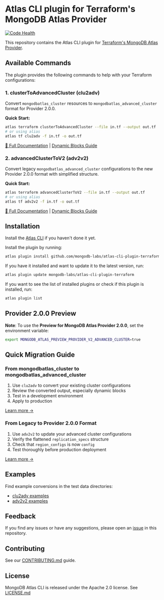 # Atlas CLI plugin for Terraform's MongoDB Atlas Provider

[![Code Health](https://github.com/mongodb-labs/atlas-cli-plugin-terraform/actions/workflows/code-health.yml/badge.svg)](https://github.com/mongodb-labs/atlas-cli-plugin-terraform/actions/workflows/code-health.yml)

This repository contains the Atlas CLI plugin for [Terraform's MongoDB Atlas Provider](https://registry.terraform.io/providers/mongodb/mongodbatlas/latest/docs).

## Available Commands

The plugin provides the following commands to help with your Terraform configurations:

### 1. clusterToAdvancedCluster (clu2adv)
Convert `mongodbatlas_cluster` resources to `mongodbatlas_advanced_cluster` format for Provider 2.0.0.

**Quick Start:**
```bash
atlas terraform clusterToAdvancedCluster --file in.tf --output out.tf
# or using alias
atlas tf clu2adv -f in.tf -o out.tf
```

[📖 Full Documentation](./docs/command_clu2adv.md) | [Dynamic Blocks Guide](./docs/guide_clu2adv_dynamic_block.md)

### 2. advancedClusterToV2 (adv2v2)
Convert legacy `mongodbatlas_advanced_cluster` configurations to the new Provider 2.0.0 format with simplified structure.

**Quick Start:**
```bash
atlas terraform advancedClusterToV2 --file in.tf --output out.tf
# or using alias
atlas tf adv2v2 -f in.tf -o out.tf
```

[📖 Full Documentation](./docs/command_adv2v2.md) | [Dynamic Blocks Guide](./docs/guide_adv2v2_dynamic_block.md)

## Installation

Install the [Atlas CLI](https://github.com/mongodb/mongodb-atlas-cli) if you haven't done it yet.

Install the plugin by running:
```bash
atlas plugin install github.com/mongodb-labs/atlas-cli-plugin-terraform
```
 
If you have it installed and want to update it to the latest version, run:
```bash
atlas plugin update mongodb-labs/atlas-cli-plugin-terraform
```

If you want to see the list of installed plugins or check if this plugin is installed, run:
```bash
atlas plugin list
```

## Provider 2.0.0 Preview

**Note**: To use the **Preview for MongoDB Atlas Provider 2.0.0**, set the environment variable:
```bash
export MONGODB_ATLAS_PREVIEW_PROVIDER_V2_ADVANCED_CLUSTER=true
```

## Quick Migration Guide

### From mongodbatlas_cluster to mongodbatlas_advanced_cluster
1. Use `clu2adv` to convert your existing cluster configurations
2. Review the converted output, especially dynamic blocks
3. Test in a development environment
4. Apply to production

[Learn more →](./docs/command_clu2adv.md)

### From Legacy to Provider 2.0.0 Format
1. Use `adv2v2` to update your advanced cluster configurations
2. Verify the flattened `replication_specs` structure
3. Check that `region_configs` is now `config`
4. Test thoroughly before production deployment

[Learn more →](./docs/command_adv2v2.md)

## Examples

Find example conversions in the test data directories:
- [clu2adv examples](https://github.com/mongodb-labs/atlas-cli-plugin-terraform/tree/main/internal/convert/testdata/clu2adv)
- [adv2v2 examples](https://github.com/mongodb-labs/atlas-cli-plugin-terraform/tree/main/internal/convert/testdata/adv2v2)

## Feedback

If you find any issues or have any suggestions, please open an [issue](https://github.com/mongodb-labs/atlas-cli-plugin-terraform/issues) in this repository.

## Contributing

See our [CONTRIBUTING.md](CONTRIBUTING.md) guide.

## License

MongoDB Atlas CLI is released under the Apache 2.0 license. See [LICENSE.md](LICENSE.md)